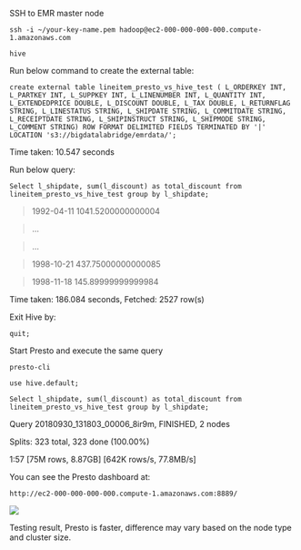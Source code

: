 SSH to EMR master node

`ssh -i ~/your-key-name.pem hadoop@ec2-000-000-000-000.compute-1.amazonaws.com`

`hive`

Run below command to create the external table:

`create external table lineitem_presto_vs_hive_test (
L_ORDERKEY INT,
L_PARTKEY INT,
L_SUPPKEY INT,
L_LINENUMBER INT,
L_QUANTITY INT,
L_EXTENDEDPRICE DOUBLE,
L_DISCOUNT DOUBLE,
L_TAX DOUBLE,
L_RETURNFLAG STRING,
L_LINESTATUS STRING,
L_SHIPDATE STRING,
L_COMMITDATE STRING,
L_RECEIPTDATE STRING,
L_SHIPINSTRUCT STRING,
L_SHIPMODE STRING, L_COMMENT STRING)
ROW FORMAT DELIMITED FIELDS TERMINATED BY '|'
LOCATION 's3://bigdatalabridge/emrdata/';`

Time taken: 10.547 seconds

Run below query:

  `Select l_shipdate, sum(l_discount) as total_discount from lineitem_presto_vs_hive_test group by l_shipdate;`

>1992-04-11	1041.5200000000004

>...

>...

>1998-10-21	437.75000000000085

>1998-11-18	145.89999999999984

Time taken: 186.084 seconds, Fetched: 2527 row(s)

Exit Hive by:

  `quit;`


Start Presto and execute the same query

  `presto-cli`

  `use hive.default;`

  `Select l_shipdate, sum(l_discount) as total_discount from lineitem_presto_vs_hive_test group by l_shipdate;`

Query 20180930_131803_00006_8ir9m, FINISHED, 2 nodes

Splits: 323 total, 323 done (100.00%)

1:57 [75M rows, 8.87GB] [642K rows/s, 77.8MB/s]

You can see the Presto dashboard at:

`http://ec2-000-000-000-000.compute-1.amazonaws.com:8889/`

![](https://laiase.com/png/Presto-dashboard.png)


Testing result, Presto is faster, difference may vary based on the node type and cluster size.
